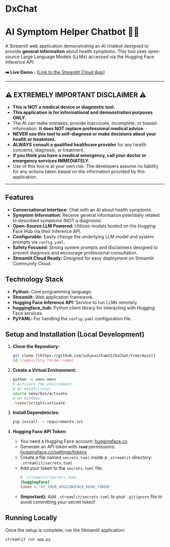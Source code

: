 # DxChat


# AI Symptom Helper Chatbot 🧑‍⚕️

A Streamlit web application demonstrating an AI chatbot designed to provide **general information** about health symptoms. This tool uses open-source Large Language Models (LLMs) accessed via the Hugging Face Inference API.

**➡️ Live Demo :** [[Link to the Streamlit Cloud App](https://dxchat-paakwi7x3w7tf36v7h26xq.streamlit.app/)]

---

## ⚠️ **EXTREMELY IMPORTANT DISCLAIMER** ⚠️

*   **This is NOT a medical device or diagnostic tool.**
*   **This application is for informational and demonstration purposes ONLY.**
*   The AI can make mistakes, provide inaccurate, incomplete, or biased information. **It does NOT replace professional medical advice.**
*   **NEVER use this tool to self-diagnose or make decisions about your health or treatment.**
*   **ALWAYS consult a qualified healthcare provider** for any health concerns, diagnosis, or treatment.
*   **If you think you have a medical emergency, call your doctor or emergency services IMMEDIATELY.**
*   Use of this tool is at your own risk. The developers assume no liability for any actions taken based on the information provided by this application.

---

## Features

*   **Conversational Interface:** Chat with an AI about health symptoms.
*   **Symptom Information:** Receive general information potentially related to described symptoms (NOT a diagnosis).
*   **Open-Source LLM Powered:** Utilizes models hosted on the Hugging Face Hub via their Inference API.
*   **Configurable:** Easily change the underlying LLM model and system prompts via `config.yaml`.
*   **Safety Focused:** Strong system prompts and disclaimers designed to prevent diagnosis and encourage professional consultation.
*   **Streamlit Cloud Ready:** Designed for easy deployment on Streamlit Community Cloud.

## Technology Stack

*   **Python:** Core programming language.
*   **Streamlit:** Web application framework.
*   **Hugging Face Inference API:** Service to run LLMs remotely.
*   **huggingface_hub:** Python client library for interacting with Hugging Face services.
*   **PyYAML:** For handling the `config.yaml` configuration file.

## Setup and Installation (Local Development)

1.  **Clone the Repository:**
    ```bash
    git clone [(https://github.com/suhasaitham22/DxChat/tree/main)]
    cd [repository-folder-name]
    ```

2.  **Create a Virtual Environment:**
    ```bash
    python -m venv venv
    # Activate the environment
    # On macOS/Linux:
    source venv/bin/activate
    # On Windows:
    .\venv\Scripts\activate
    ```

3.  **Install Dependencies:**
    ```bash
    pip install -r requirements.txt
    ```

4.  **Hugging Face API Token:**
    *   You need a Hugging Face account: [huggingface.co](https://huggingface.co)
    *   Generate an API token with **`read`** permissions: [huggingface.co/settings/tokens](https://huggingface.co/settings/tokens)
    *   Create a file named `secrets.toml` inside a `.streamlit` directory: `.streamlit/secrets.toml`
    *   Add your token to the `secrets.toml` file:
        ```toml
        # .streamlit/secrets.toml
        [huggingface]
        token = "hf_YOUR_HUGGINGFACE_READ_TOKEN"
        ```
    *   **(Important):** Add `.streamlit/secrets.toml` to your `.gitignore` file to avoid committing your secret token!

## Running Locally

Once the setup is complete, run the Streamlit application:

```bash
streamlit run app.py
